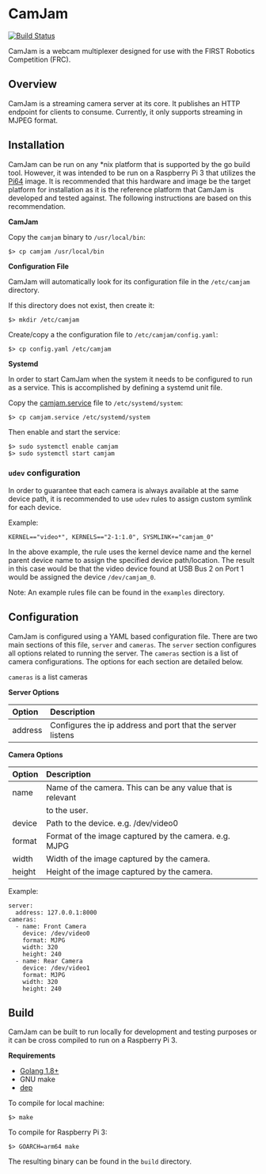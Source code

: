 # CamJam

[![Build Status](https://travis-ci.org/abrightwell/camjam.svg?branch=master)](https://travis-ci.org/abrightwell/camjam)

CamJam is a webcam multiplexer designed for use with the FIRST Robotics
Competition (FRC).

## Overview

CamJam is a streaming camera server at its core. It publishes an HTTP endpoint
for clients to consume. Currently, it only supports streaming in MJPEG format.

## Installation

CamJam can be run on any \*nix platform that is supported by the go build tool.
However, it was intended to be run on a Raspberry Pi 3 that utilizes the
[Pi64](https://github.com) image. It is recommended that this hardware and
image be the target platform for installation as it is the reference platform
that CamJam is developed and tested against. The following instructions are
based on this recommendation.

**CamJam**

Copy the `camjam` binary to `/usr/local/bin`:

```
$> cp camjam /usr/local/bin
```

**Configuration File**

CamJam will automatically look for its configuration file in the `/etc/camjam`
directory.

If this directory does not exist, then create it:

```
$> mkdir /etc/camjam
```

Create/copy a the configuration file to `/etc/camjam/config.yaml`:

```
$> cp config.yaml /etc/camjam
```

**Systemd**

In order to start CamJam when the system it needs to be configured to run as a
service. This is accomplished by defining a systemd unit file.

Copy the [camjam.service]() file to `/etc/systemd/system`:

```
$> cp camjam.service /etc/systemd/system
```

Then enable and start the service:

```
$> sudo systemctl enable camjam
$> sudo systemctl start camjam
```


### `udev` configuration

In order to guarantee that each camera is always available at the same device
path, it is recommended to use `udev` rules to assign custom symlink for each
device.

Example:

```
KERNEL=="video*", KERNELS=="2-1:1.0", SYSMLINK+="camjam_0"
```

In the above example, the rule uses the kernel device name and the kernel
parent device name to assign the specified device path/location. The result in
this case would be that the video device found at USB Bus 2 on Port 1 would be
assigned the device `/dev/camjam_0`. 

Note: An example rules file can be found in the `examples` directory.

## Configuration

CamJam is configured using a YAML based configuration file. There are two main
sections of this file, `server` and `cameras`. The `server` section configures
all options related to running the server. The `cameras` section is a list of
camera configurations. The options for each section are detailed below. 

`cameras` is a list cameras 

**Server Options**

| Option           | Description                                                  |
| :--------------- | :----------------------------------------------------------- |
| address          | Configures the ip address and port that the server listens   |

**Camera Options**

| Option   | Description                                                  |
| :------- | :----------------------------------------------------------- |
| name     | Name of the camera. This can be any value that is relevant   |
|          | to the user.                                                 |
| device   | Path to the device. e.g. /dev/video0                         |
| format   | Format of the image captured by the camera. e.g. MJPG        |
| width    | Width of the image captured by the camera.                   |
| height   | Height of the image captured by the camera.                  |

Example:

```
server:
  address: 127.0.0.1:8000
cameras:
  - name: Front Camera
    device: /dev/video0
    format: MJPG
    width: 320
    height: 240
  - name: Rear Camera
    device: /dev/video1
    format: MJPG
    width: 320
    height: 240
```

## Build

CamJam can be built to run locally for development and testing purposes or it
can be cross compiled to run on a Raspberry Pi 3. 

**Requirements**

* [Golang 1.8+](https://golang.org)
* GNU make
* [dep](https://github.com/golang/dep)

To compile for local machine:

```
$> make
```

To compile for Raspberry Pi 3:

```
$> GOARCH=arm64 make
```

The resulting binary can be found in the `build` directory.
